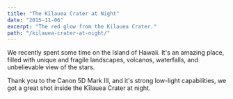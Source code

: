 ```yaml
---
title: "The Kīlauea Crater at Night"
date: "2015-11-06"
excerpt: "The red glow from the Kilauea Crater."
path: "/kilauea-crater-at-night/"
---
```

We recently spent some time on the Island of Hawaii.  It's an amazing place, filled with unique and fragile landscapes, volcanos, waterfalls, and unbelievable view of the stars.

Thank you to the Canon 5D Mark III, and it's strong low-light capabilities, we got a great shot inside the Kīlauea Crater at night.

